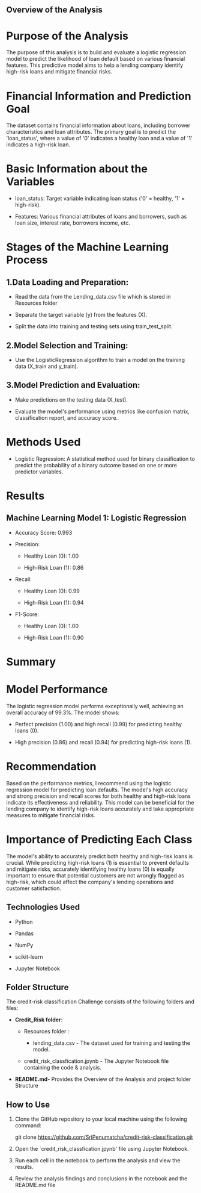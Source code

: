## Overview of the Analysis

# Purpose of the Analysis

The purpose of this analysis is to build and evaluate a logistic regression model to predict the likelihood of loan default based on various financial features. 
This predictive model aims to help a lending company identify high-risk loans and mitigate financial risks.

# Financial Information and Prediction Goal

The dataset contains financial information about loans, including borrower characteristics and loan attributes. 
The primary goal is to predict the 'loan_status', where a value of '0' indicates a healthy loan and a value of '1' indicates a high-risk loan.

# Basic Information about the Variables

*  loan_status: Target variable indicating loan status ('0' = healthy, '1' = high-risk).

*  Features: Various financial attributes of loans and borrowers, such as loan size, interest rate, borrowers income, etc.


# Stages of the Machine Learning Process


## 1.Data Loading and Preparation:


* Read the data from the Lending_data.csv file which is stored in Resources folder

* Separate the target variable (y) from the features (X).

* Split the data into training and testing sets using train_test_split.


## 2.Model Selection and Training:

* Use the LogisticRegression algorithm to train a model on the training data (X_train and y_train).

## 3.Model Prediction and Evaluation:

* Make predictions on the testing data (X_test).

* Evaluate the model's performance using metrics like confusion matrix, classification report, and accuracy score.

# Methods Used

* Logistic Regression: A statistical method used for binary classification to predict the probability of a binary outcome based on one or more predictor variables.

# Results

## Machine Learning Model 1: Logistic Regression

* Accuracy Score: 0.993

* Precision:

   *  Healthy Loan (0): 1.00
   
   *  High-Risk Loan (1): 0.86
* Recall:

   *  Healthy Loan (0): 0.99
   
   *  High-Risk Loan (1): 0.94
   
* F1-Score:

  * Healthy Loan (0): 1.00
  
  * High-Risk Loan (1): 0.90
  
# Summary

# Model Performance

The logistic regression model performs exceptionally well, achieving an overall accuracy of 99.3%. The model shows:

* Perfect precision (1.00) and high recall (0.99) for predicting healthy loans (0).

* High precision (0.86) and recall (0.94) for predicting high-risk loans (1).

# Recommendation

Based on the performance metrics, I recommend using the logistic regression model for predicting loan defaults. The model's high accuracy and strong precision and recall scores for both healthy and high-risk loans indicate its effectiveness and reliability. This model can be beneficial for the lending company to identify high-risk loans accurately and take appropriate measures to mitigate financial risks.

# Importance of Predicting Each Class

The model's ability to accurately predict both healthy and high-risk loans is crucial. While predicting high-risk loans (1) is essential to prevent defaults and mitigate risks, accurately identifying healthy loans (0) is equally important to ensure that potential customers are not wrongly flagged as high-risk, which could affect the company's lending operations and customer satisfaction.


## Technologies Used

- Python

- Pandas

- NumPy

- scikit-learn

- Jupyter Notebook




## Folder Structure 

The credit-risk classification Challenge consists of the following folders and files:

* **Credit_Risk folder**:

  * Resources folder :

    * lending_data.csv - The dataset used for training and testing the model.

   * credit_risk_classfication.jpynb   - The Jupyter Notebook file containing the code & analysis. 

* **README.md**- Provides the Overview of the Analysis and project folder Structure


## How to Use

1. Clone the GitHub repository to your local machine using the following command:

    git clone https://github.com/SriPenumatcha/credit-risk-classification.git

2. Open the `credit_risk_classfication.jpynb' file using Jupyter Notebook.

3. Run each cell in the notebook to perform the analysis and view the  results.

4. Review the analysis findings and conclusions in the notebook and the README.md file


